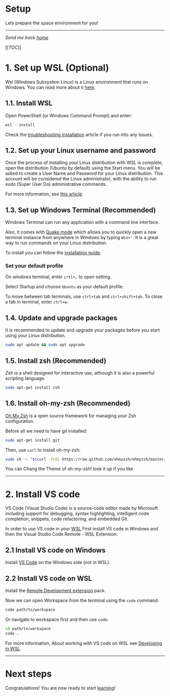 # Setup

Lets prepare the space environment for you!

---
*Send me back [home](home)*

[[*TOC*]]

# 1. Set up WSL (Optional)

Wsl (Windows Subsystem Linux) is a Linux environment that runs on Windows.
You can read more about it [here](https://docs.microsoft.com/en-us/windows/wsl/about).

## 1.1. Install WSL

Open PowerShell (or Windows Command Prompt) and enter:

```PowerShell
wsl --install
```

Check the [troubleshooting installation](https://docs.microsoft.com/en-us/windows/wsl/troubleshooting) article if you run into any issues.

## 1.2. Set up your Linux username and password

Once the process of installing your Linux distribution with WSL is complete, open the distribution (Ubuntu by default) using the Start menu. You will be asked to create a User Name and Password for your Linux distribution.
This account will be considered the Linux administrator, with the ability to run sudo (Super User Do) administrative commands.

For more information, see [this article](https://docs.microsoft.com/en-us/windows/wsl/setup/environment#set-up-your-linux-username-and-password).

## 1.3. Set up Windows Terminal (Recommended)

Windows Terminal can run any application with a command line interface.

Also, it comes with [Quake mode](https://devblogs.microsoft.com/commandline/windows-terminal-preview-1-9-release/#quake-mode) which allows you to quickly open a new terminal instance from anywhere in Windows by typing `` Win+` ``.
It is a great way to run commands on your Linux distribution.

To install you can follow the [installation guide](https://docs.microsoft.com/en-us/windows/terminal/install#invoke-the-command-palette).

### Set your default profile

On windows terminal, enter `crtl+,` to open setting.

Select Startup and choose `Ubuntu` as your default profile.

To move between tab terminals, use `ctrl+tab` and `ctrl+shift+tab`.
To close a tab in terminal, enter `ctrl+w`.

## 1.4. Update and upgrade packages

It is recommended to update and upgrade your packages before you start using your Linux distribution.

```bash
sudo apt update && sudo apt upgrade
```

## 1.5. Install zsh (Recommended)

Zsh is a shell designed for interactive use, although it is also a powerful scripting language.

```bash
sudo apt-get install zsh
```

## 1.6. Install oh-my-zsh (Recommended)

[Oh My Zsh](https://ohmyz.sh/) is a open source framework for managing your Zsh configuration.

Before all we need to have git installed:

```bash
sudo apt-get install git
```

Then, use `curl` to install oh-my-zsh:

```bash
sudo sh -c "$(curl -fsSL https://raw.github.com/ohmyzsh/ohmyzsh/master/tools/install.sh)"
```

You can Chang the Theme of oh-my-zsh! look it up if you like

---

# 2. Install VS code

VS Code (Visual Studio Code) is a source-code editor made by Microsoft including support for debugging, syntax highlighting, intelligent code completion, snippets, code refactoring, and embedded Git.

In order to use VS code in your [WSL](#1-set-up-wsl-optional) First install VS code in Windows and then the Visual Studio Code Remote - WSL Extension.

## 2.1 Install VS code on Windows

Install [VS Code](https://code.visualstudio.com/) on the Windows side (not in WSL).

## 2.2 Install VS code on WSL

Install the [Remote Development extension](https://marketplace.visualstudio.com/items?itemName=ms-vscode-remote.vscode-remote-extensionpack) pack.

Now we can open Workspace from the terminal using the `code` command:

```bash
code path/to/workspace
```

Or navigate to workspace first and then use `code`:

```bash
cd path/to/workspace
code .
```

For more information, About working with VS code on WSL see [Developing in WSL](https://code.visualstudio.com/docs/remote/wsl).

---

# Next steps

Congratulations! You are now ready to start [learning](Workflow/Workflow)!
